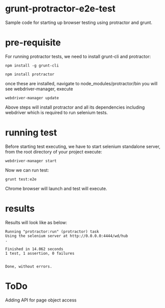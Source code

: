 grunt-protractor-e2e-test
=========================
Sample code for starting up browser testing using protractor and grunt.

pre-requisite
=============
For running protractor tests, we need to install grunt-cli and protractor:

```
npm install -g grunt-cli
```

```
npm install protractor
```
once these are installed, navigate to node_modules/protractor/bin you will see webdriver-manager, execute
```
webdriver-manager update
```

Above steps will install protractor and all its dependencies including webdriver which is required to run selenium tests.

running test
============
Before starting test executing, we have to start selenium standalone server, from the root directory of your project execute:

```
webdriver-manager start
```

Now we can run test:

```
grunt test:e2e
```

Chrome browser will launch and test will execute.


results
=======
Results will look like as below:
```
Running "protractor:run" (protractor) task
Using the selenium server at http://0.0.0.0:4444/wd/hub
.

Finished in 14.062 seconds
1 test, 1 assertion, 0 failures


Done, without errors.
```

ToDo
====
Adding API for page object access
